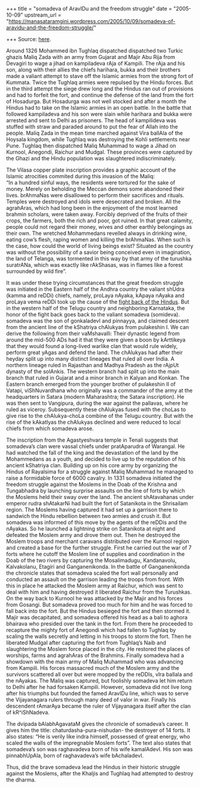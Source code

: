 +++
title = "somadeva of AravIDu and the freedom struggle"
date = "2005-10-09"
upstream_url = "https://manasataramgini.wordpress.com/2005/10/09/somadeva-of-aravidu-and-the-freedom-struggle/"

+++
Source: [here](https://manasataramgini.wordpress.com/2005/10/09/somadeva-of-aravidu-and-the-freedom-struggle/).

Around 1326 Mohammed ibn Tughlaq dispatched dispatched two Turkic ghazis
Maliq Zada with an army from Gujarat and Majir Abu Rija from Devagiri to
wage a jihad on kampiladeva rAja of Kampili. The rAja and his son, along
with their allies the chiefs harihara, bukka and their brothers made a
valiant attempt to stave off the Islamic armies from the strong fort of
Kummata. Twice the Tughlaq armies were repulsed by the Hindu forces. But
in the third attempt the siege drew long and the Hindus ran out of
provisions and had to forfeit the fort, and continue the defense of the
land from the fort of Hosadurga. But Hosadurga was not well stocked and
after a month the Hindus had to take on the Islamic armies in an open
battle. In the battle that followed kampiladeva and his son were slain
while harihara and bukka were arrested and sent to Delhi as prisoners.
The head of kampilideva was stuffed with straw and paraded around to put
the fear of Allah into the people. Maliq Zada in the mean time marched
against Vira ballAla of the Hoysala kingdom, while Tughlaq was
destroying the Kohli settlements near Pune. Tughlaq then dispatched
Maliq Muhammad to wage a Jihad on Kurnool, Anegondi, Raichur and Mudgal.
These provinces were captured by the Ghazi and the Hindu population was
slaughtered indiscriminately.

The Vilasa copper plate inscription provides a graphic account of the
Islamic atrocities commited during this invasion of the Maliq:  
“In a hundred sinful ways, the residents were tortured for the sake of
money. Merely on beholding the Meccan demons some abandoned their lives.
brAhmaNas were disallowed to perform their sacrifices and rituals.
Temples were destroyed and idols were desecrated and broken. All the
agrahAras, which had long been in the enjoyment of the most learned
brahmin scholars, were taken away. Forcibly deprived of the fruits of
their crops, the farmers, both the rich and poor, got ruined. In that
great calamity, people could not regard their money, wives and other
earthly belongings as their own. The wretched Mohammedans revelled
always in drinking wine, eating cow’s flesh, raping women and killing
the brAhmaNas. When such is the case, how could the world of living
beings exist? Situated as the country was without the possibility of a
savior being conceived even in imagination, the land of Telanga, was
tormented in this way by that army of the turushka suratrANa, which was
exactly like rAkShasas, was in flames like a forest surrounded by wild
fire”.

It was under these trying circumstances that the great freedom struggle
was initiated in the Eastern half of the Andhra country the valiant
shUdra (kamma and reDDi) chiefs, namely, proLaya nAyaka, kApaya nAyaka
and proLaya vema reDDi took up the cause of the [fight back of the
Hindus](https://manasataramgini.wordpress.com/2004/03/26/vema-reddy/).
But in the western half of the Telugu country and neighboring Karnataka,
the honor of the fight back goes back to the valiant somadeva
(somideva). somadeva was the son of gonkaladevI and pinnayya, and
claimed descent from the ancient line of the kShatriya chAlukyas from
pulakeshin I. We can derive the following from their vaMshavalli: Their
dynastic legend from around the mid-500 ADs had it that they were given
a boon by kArttikeya that they would found a long-lived warlike clan
that would rule widely, perform great yAgas and defend the land. The
chAlukyas had after their heyday split up into many distinct lineages
that ruled all over India. A northern lineage ruled in Rajasthan and
Madhya Pradesh as the rAjpUt dynasty of the solAnkis. The western branch
had split up into the main branch that ruled in Gujarat and a minor
branch in Kalyan and Konkan. The Eastern branch emerged from the younger
brother of pulakeshin II of Vatapi, viShNuvardhana who originally was a
commander of the army at the headquarters in Satara (modern Maharashtra;
the Satara inscription). He was then sent to Vangipura, during the war
against the pallavas, where he ruled as viceroy. Subsequently these
chAlukyas fused with the choLas to give rise to the chAlukya-choLa
combine of the Telugu country. But with the rise of the kAkatIyas the
chAlukyas declined and were reduced to local chiefs from which somadeva
arose.

The inscription from the Agastyeshvara temple in Tenali suggests that
somadeva’s clan were vassal chiefs under pratAparudra of Warangal. He
had watched the fall of the king and the devastation of the land by the
Mohammedans as a youth, and decided to live up to the reputation of his
ancient kShatriya clan. Building up on his core army by organizing the
Hindus of Rayalsima for a struggle against Maliq Muhammad he managed to
raise a formidable force of 6000 cavalry. In 1331 somadeva initiated the
freedom struggle against the Moslems in the Doab of the Krishna and
Tungabhadra by launching surprise assaults on the line of forts by which
the Moslems held their sway over the land. The ancient shAtavahanas
under emperor rudra shAtakarNi had built the fort of Satanikota in the
Shrisailam region. The Moslems having captured it had set up a garrison
there to sandwich the Hindu rebellion between two armies and crush it.
But somadeva was informed of this move by the agents of the reDDis and
the nAyakas. So he launched a lightning strike on Satanikota at night
and defeated the Moslem army and drove them out. Then he destroyed the
Moslem troops and merchant caravans distributed over the Kurnool region
and created a base for the further struggle. First he carried out the
war of 7 forts where he cutoff the Moslem line of supplies and
coordination in the Doab of the two rivers by capturing the
Mosalimadugu, Kandanavolu, Kalvakolanu, Etagiri and Ganganenikonda. In
the battle of Ganganenikonda the chronicle states that somadeva scaled
the fort wall personally and conducted an assault on the garrison
leading the troops from front. With this in place he attacked the Moslem
army at Raichur, which was sent to deal with him and having destroyed it
liberated Raichur from the Turushkas. On the way back to Kurnool he was
attacked by the Majir and his forces from Gosangi. But somadeva proved
too much for him and he was forced to fall back into the fort. But the
Hindus besieged the fort and then stormed it. Majir was decapitated, and
somadeva offered his head as a bali to aghora bhairava who presided over
the tank in the fort. From there he proceeded to recapture the mighty
fort of Anegondi which had fallen to Tughlaq by scaling the walls
secretly and letting in his troops to storm the fort. Then he liberated
Mudgal after capturing the fort from Tughlaq’s Naib and slaughtering the
Moslem force placed in the city. He restored the places of worships,
farms and agrahAras of the Brahmins. Finally somadeva had a showdown
with the main army of Maliq Muhammad who was advancing from Kampili. His
forces massacred much of the Moslem army and the survivors scattered all
over but were mopped by the reDDIs, vIra ballala and the nAyakas. The
Maliq was captured, but foolishly somadeva let him return to Delhi after
he had forsaken Kampili. However, somadeva did not live long after his
triumphs but founded the famed AravIDu line, which was to serve the
Vijayanagara rulers through many deed of valor in war. Finally his
descendent rAmarAya became the ruler of Vijayanagara itself after the
clan of kR^iShNadeva.

The dvipada bAlabhAgavataM gives the chronicle of somadeva’s career. It
gives him the title: chaturdasha-pura-nishudan- the destroyer of 14
forts. It also states: “He is verily like indra himself, possessed of
great energy, who scaled the walls of the impregnable Moslem forts”. The
text also states that somadeva’s son was raghavadeva born of his wife
kamalAdevI. His son was pinnabhUpAla, born of raghavadeva’s wife
bAchaladevI.

Thus, did the brave somadeva lead the Hindus in their historic struggle
against the Moslems, after the Khaljis and Tughlaq had attempted to
destroy the dharma.

